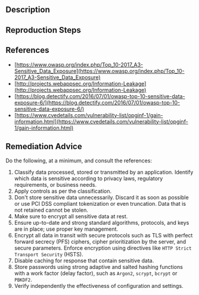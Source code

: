 ## Description


## Reproduction Steps


## References

- [https://www.owasp.org/index.php/Top_10-2017_A3-Sensitive_Data_Exposure](https://www.owasp.org/index.php/Top_10-2017_A3-Sensitive_Data_Exposure)
- [http://projects.webappsec.org/Information-Leakage](http://projects.webappsec.org/Information-Leakage)
- [https://blog.detectify.com/2016/07/01/owasp-top-10-sensitive-data-exposure-6/](https://blog.detectify.com/2016/07/01/owasp-top-10-sensitive-data-exposure-6/)
- [https://www.cvedetails.com/vulnerability-list/opginf-1/gain-information.html](https://www.cvedetails.com/vulnerability-list/opginf-1/gain-information.html)


## Remediation Advice

Do the following, at a minimum, and consult the references:

1. Classify data processed, stored or transmitted by an application. Identify which data is sensitive according to privacy laws, regulatory requirements, or business needs.
2. Apply controls as per the classification.
3. Don't store sensitive data unnecessarily. Discard it as soon as possible or use PCI DSS compliant tokenization or even truncation. Data that is not retained cannot be stolen.
4. Make sure to encrypt all sensitive data at rest.
5. Ensure up-to-date and strong standard algorithms, protocols, and keys are in place; use proper key management.
6. Encrypt all data in transit with secure protocols such as TLS with perfect forward secrecy (PFS) ciphers, cipher prioritization by the server, and secure parameters. Enforce encryption using directives like `HTTP Strict Transport Security` (HSTS).
7. Disable caching for response that contain sensitive data.
8. Store passwords using strong adaptive and salted hashing functions with a work factor (delay factor), such as `Argon2`, `scrypt`, `bcrypt` or `PBKDF2`.
9. Verify independently the effectiveness of configuration and settings.


